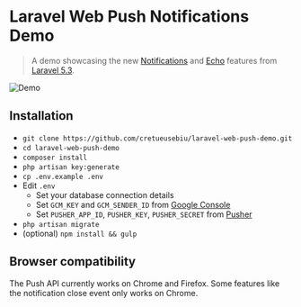 # Laravel Web Push Notifications Demo

> A demo showcasing the new [Notifications](https://github.com/laravel/framework/tree/5.3/src/Illuminate/Notifications) and [Echo](https://github.com/laravel/echo) features from [Laravel 5.3](https://mattstauffer.co/blog/series/new-features-in-laravel-5-3).

![Demo](http://i.imgur.com/3QmEeVl.gif)

## Installation

- `git clone https://github.com/cretueusebiu/laravel-web-push-demo.git`
- `cd laravel-web-push-demo`
- `composer install`
- `php artisan key:generate`
- `cp .env.example .env`
- Edit `.env` 
    - Set your database connection details
    - Set `GCM_KEY` and `GCM_SENDER_ID` from [Google Console](https://console.cloud.google.com)
    - Set `PUSHER_APP_ID`, `PUSHER_KEY`, `PUSHER_SECRET` from [Pusher](https://pusher.com/)
- `php artisan migrate`
- (optional) `npm install && gulp`

## Browser compatibility

The Push API currently works on Chrome and Firefox. Some features like the notification close event only works on Chrome. 
